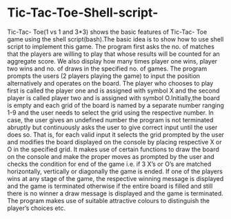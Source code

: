# Tic-Tac-Toe-Shell-script-

Tic-Tac- Toe(1 vs 1 and 3*3) shows the basic features of Tic-Tac- Toe
game using the shell script(bash).The basic idea is to show how to use shell script to
implement this game. The program first asks the no. of matches that the players are willing to
play that whose results will be counted for an aggregate score. We also display how many
times player one wins, player two wins and no. of draws in the specified no. of games. The
program prompts the users (2 players playing the game) to input the position alternatively and
operates on the board. The player who chooses to play first is called the player one and is
assigned with symbol X and the second player is called player two and is assigned with
symbol O.Initially,the board is empty and each grid of the board is named by a separate
number ranging 1-9 and the user needs to select the grid using the respective number. In case,
the user gives an undefined number the program is not terminated abruptly but continuously
asks the user to give correct input until the user does so. That is, for each valid input it selects
the grid prompted by the user and modifies the board displayed on the console by placing
respective X or O in the specified grid. It makes use of certain functions to draw the board on
the console and make the proper moves as prompted by the user and checks the condition for
end of the game i.e. if 3 X’s or O’s are matched horizontally, vertically or diagonally the
game is ended. If one of the players wins at any stage of the game, the respective winning
message is displayed and the game is terminated otherwise if the entire board is filled and
still there is no winner a draw message is displayed and the game is terminated. The program
makes use of suitable attractive colours to distinguish the player’s choices etc.
